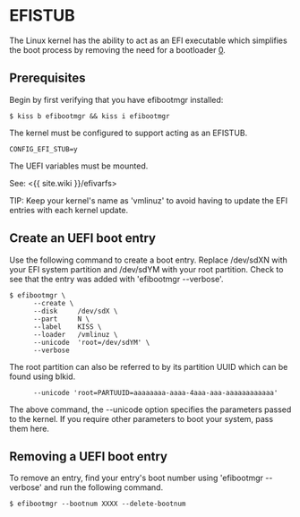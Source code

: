EFISTUB
=======

The Linux kernel has the ability to act as an EFI executable which simplifies
the boot process by removing the need for a bootloader [0].

Prerequisites
-------------

Begin by first verifying that you have efibootmgr installed:

    $ kiss b efibootmgr && kiss i efibootmgr

The kernel must be configured to support acting as an EFISTUB.

    CONFIG_EFI_STUB=y

The UEFI variables must be mounted.

See: <{{ site.wiki }}/efivarfs>

TIP: Keep your kernel's name as 'vmlinuz' to avoid having to update the
     EFI entries with each kernel update.

Create an UEFI boot entry
-------------------------

Use the following command to create a boot entry. Replace /dev/sdXN with your
EFI system partition and /dev/sdYM with your root partition. Check to see that
the entry was added with 'efibootmgr --verbose'.

    $ efibootmgr \
          --create \
          --disk     /dev/sdX \
          --part     N \
          --label    KISS \
          --loader   /vmlinuz \
          --unicode  'root=/dev/sdYM' \
          --verbose

The root partition can also be referred to by its partition UUID which can be
found using blkid.

          --unicode 'root=PARTUUID=aaaaaaaa-aaaa-4aaa-aaa-aaaaaaaaaaaa'

The above command, the --unicode option specifies the parameters passed to the
kernel. If you require other parameters to boot your system, pass them here.

Removing a UEFI boot entry
--------------------------

To remove an entry, find your entry's boot number using 'efibootmgr --verbose'
and run the following command.

    $ efibootmgr --bootnum XXXX --delete-bootnum

[0]: https://www.kernel.org/doc/Documentation/efi-stub.txt
